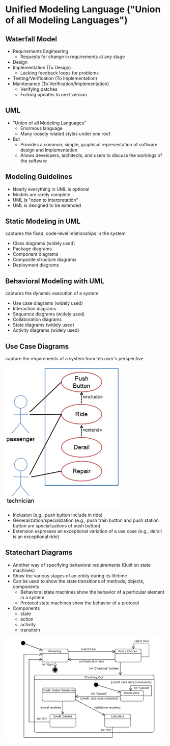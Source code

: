 # Unified Modeling Language ("Union of all Modeling Languages")
## Waterfall Model
- Requirements Engineering
  - Requests for change in requirements at any stage
- Design
- Implementation (To Design)
  - Lacking feedback loops for problems
- Testing/Verification (To Implementation)
- Maintenance (To Verification/Implementation)
  - Verifying patches
  - Forking updates to next version
## UML
- "Union of all Modeling Languages"
  - Enormous language
  - Many loosely related styles under one roof
- But
  - Provides a common, simple, graphical representation of software design and implementation
  - Allows developers, architects, and users to discuss the workings of the software
## Modeling Guidelines
- Nearly everything in UML is optional
- Models are rarely complete
- UML is "open to interpretation"
- UML is designed to be extended
## Static Modeling in UML
captures the fixed, code-level relationships in the system
- Class diagrams (widely used)
- Package diagrams
- Component diagrams
- Composite structure diagrams
- Deployment diagrams
## Behavioral Modeling with UML
captures the dynamic execution of a system
- Use case diagrams (widely used)
- Interaction diagrams
- Sequence diagrams (widely used)
- Collaboration diagrams
- State diagrams (widely used)
- Activity diagrams (widely used)
## Use Case Diagrams
capture the requirements of a system from teh user's perspective

![image](https://github.com/Swiftwdwd/Object-Oriented-Analysis-Design-Notes/blob/master/QQ截图20200102112234.png)
- Inclusion (e.g., push button include in ride)
- Generalization/specialization (e.g., push train button and push station button are specializations of push button)
- Extension expresses an exceptional variation of a use case (e.g., derail is an exceptional ride)
## Statechart Diagrams
- Another way of specifying behavioral requirements (Built on state machines)
- Show the various stages of an entity during its lifetime
- Can be used to show the state transitions of methods, objects, components
  - Behavioral state machines show the behavior of a particular element in a system
  - Protocol state machines show the behavior of a protocol
- Components
  - state
  - action
  - activity
  - transition
  
![image](https://github.com/Swiftwdwd/Object-Oriented-Analysis-Design-Notes/blob/master/statechart.png)
